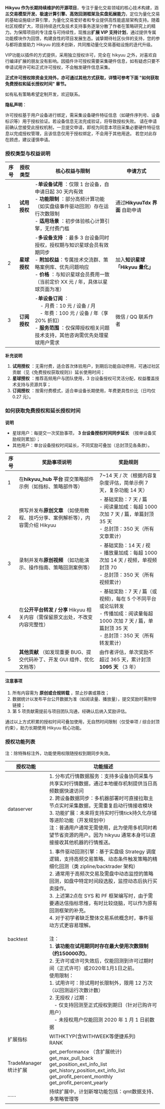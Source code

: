 **Hikyuu 作为长期持续维护的开源项目**，专注于量化交易领域的核心技术构建，涵盖**交易模型开发、极速计算引擎、高效回测框架及实盘拓展能力**，定位为量化交易的基础设施级计算引擎，为量化交易爱好者和专业提供高性能底层架构支持。随着社区规模扩大，项目持续迭代及技术支持事务逐渐分散了作者在策略研究上的精力。为保障项目的专注度与可持续性，现推出**扩展 VIP 支持计划**，通过提供专属功能模块作为回馈，构建良性的项目发展生态。诚挚期待社区伙伴的支持，您的参与都将直接助力 Hikyuu 的技术创新，共同推动量化交易基础设施的迭代升级。

VIP功能以插件的方式提供，采用独立授权许可，完全在 hikyuu 之外，对喜欢自行编译扩展的朋友没有影响。因插件许可授权需要采集硬件信息，如有疑虑只要不申请试用许可和正式许可授权，不会触发硬件信息采集。

**正式许可授权除资金支持外，亦可通过其他方式获取，详情可参考下面 "如何获取免费授权和延长授权时间" 章节。**

如有私有策略希望定制开发，欢迎联系。

**隐私声明**：

许可授权基于用户设备进行绑定，需采集设备硬件特征信息（如硬件序列号、设备标识等）用于授权验证。若设备信息无法完成验证，将导致授权失败。 请在申请前确认您接受此授权机制，一旦提交申请，即视为同意本项目采集必要硬件特征信息以完成授权管理，且该信息仅用于授权绑定，不会用于其他用途。 若您对此存在顾虑，建议谨慎申请。

### **授权类型与权益说明**

| **序号** | **授权类型** | **核心权益与限制**                                                                                                                                                                                                                     | **申请方式**                    |
| -------------- | ------------------ | -------------------------------------------------------------------------------------------------------------------------------------------------------------------------------------------------------------------------------------------- | ------------------------------------- |
| 1              | **试用授权** | -**单设备试用** ：仅限 1 台设备，自申请日起 30 天内有效<br />-  **功能限制** ：部分高频计算功能（如实盘级事件驱动回测）存在运行次数限制<br />-  **适用场景** ：初步体验核心计算引擎，无付费门槛                            | 通过**HikyuuTdx 界面** 自助申请 |
| 2              | **星球授权** | -**多设备支持** ：最多 3 台设备同时授权，授权期与知识星球会员有效期同步<br />- **附加权益**：专属技术交流群、策略案例库、优先问题响应<br />-  **价格** ：与知识星球会员费用一致（当前定价 XX 元 / 年，具体以星球页面为准） | 加入**知识星球「Hikyuu 量化」** |
| 3              | **订阅授权** | -**单设备订阅** ：<br />    - 月费：10 元 / 设备 / 月<br /> - 年费：100 元 / 设备 / 年（享 20% 折扣）<br />-  **服务范围** ：仅保障授权相关问题技术支持，其他咨询需优先处理星球用户需求                                       | 微信 / QQ 联系作者                    |

**补充说明**

1. **试用授权** ：无需付费，适合首次体验用户，到期后功能自动停用，可通过社区贡献（见《免费授权获取规则》）延长使用时间；
2. **星球授权** ：推荐高频用户与团队使用，3 台设备授权可灵活分配，权益覆盖技术支持与资源共享；
3. **订阅授权** ：按需付费模式，适合单设备长期使用，年费更具性价比（日均仅 0.27 元）。

### **如何获取免费授权和延长授权时间**

**说明**

* 星球用户：每提交一次奖励事项， **3 台设备授权时间同步延长** （按单设备奖励规则累加）；
* 其他用户：单台设备授权时间延长，不同奖励可叠加（总封顶见各条款）。

| **序号** | **奖励事项说明**                                                               | **奖励规则**                                                                                                                                                   |
| -------------- | ------------------------------------------------------------------------------------ | -------------------------------------------------------------------------------------------------------------------------------------------------------------------- |
| 1              | 在**hikyuu_hub 平台** 提交策略部件示例（如指标、策略部件等）                   | 7~14 天 / 次（根据内容复杂度评估，简单示例 7 天，复杂功能 14 天）                                                                                                    |
| 2              | 撰写并发布**原创文章** （如使用教程、技巧分享、案例解析等），内容需介绍 Hikyuu | - 基础奖励：7 天 / 篇<br />- 阅读量加成：每超 1000 次加 7 天 / 篇，单篇封顶 35 天<br />- 总封顶：350 天（所有文章累计）                                              |
| 3              | 录制并发布**原创视频** （如功能演示、操作指南、策略回测案例等）                | - 基础奖励：14 天 / 视<br /> - 播放量加成：每超 1000 次加 14 天 / 视频，单视频封顶 70 <br />- 总封顶：350 天（所有视频累计）                                         |
| 4              | 在**公开平台转发 / 分享** Hikyuu 相关内容（需保留原文出处，不改变内容完整性）  | - 基础奖励：7 天 / 篇（或视频)，每在 5 个不同平台或论坛转发<br /> - 传播加成：阅读量每超 1000 次加 7 天 / 篇，单篇封顶 35 天 <br />- 总封顶：350 天（所有转发累计） |
| 5              | **其他贡献** （如发现重要 BUG、提交代码补丁、开发 GUI 组件、优化文档等）       | 由作者评估，单次奖励不超过 365 天，累计封顶**1095 天** （3 年）                                                                                                |

#### **注意事项**

1. 所有内容需为  **原创或合规转载** ，禁止抄袭或篡改；
2. 数据统计以发布平台公开数据为准（如阅读量、播放量），提交奖励时需附带链接；
3. 第 5 项贡献需提前与项目团队沟通，经确认后纳入奖励评估。

通过以上方式积累的授权时间可叠加使用，无自然时间限制（仅受单项 / 综合封顶约束），助力长期使用 Hikyuu 核心功能。

### **授权功能列表**

注：除特殊标注外，功能使用权限随授权到期同步失效。

| 授权功能             | 功能描述                                                                                                                                                                                                                                                                                                                                                                                                                                                                                                                                                                                                                                                                                                                                                                                                                     |
| -------------------- | ---------------------------------------------------------------------------------------------------------------------------------------------------------------------------------------------------------------------------------------------------------------------------------------------------------------------------------------------------------------------------------------------------------------------------------------------------------------------------------------------------------------------------------------------------------------------------------------------------------------------------------------------------------------------------------------------------------------------------------------------------------------------------------------------------------------------------- |
| dataserver           | 1. 分布式行情数据服务：支持多设备协同采集与共享实时行情数据，通过本地缓存机制提供当日高频数据快速访问<br />2. 跨设备数据同步：多机器部署时可直接拉取主节点实时采集数据，无需重复启动行情接收模块<br />3. 功能扩展：未来将支持实时行情tick持久化存储等进阶功能（开发规划中）<br />注：普通用户通常无需使用，此为使用多机同时希望节省资源的用户。因为 hikyuu 通常本身可以直接接收其他机器的行情推送。                                                                                                                                                                                                                                                                                                                                                                                                                          |
| backtest             | 1. 事件驱动回测引擎：基于实盘级 Strategy 调度逻辑，支持高频交易策略、动态条件触发策略的精细化回测（类 zipline/backtrader 架构）<br />2. 通常用于高频次交易及需盘中动态监控的策略回测，如盘中特定时间段选股，监控动态后执行买卖操作。<br />3. 上述第2点在 SYS 和 PF 框架编写时，由于需要通达信指标思维，有时比较烧脑，可以作为原有回测框架的补充。<br />4. 对于初学者缺乏整体交易系统概念时，事件驱动方式更容易理解。<br /><br />注： <br />1. **该功能在试用期同时存在最大使用次数限制（约150000次)**。<br />2. 无许可或许可失效后，仅能回测到许可过期时间（正式许可）或2020年1月1日之前。<br />使用限制：<br />1. 试用许可：除试用时长限制外，限用 12 万次（以回测运行次数计数）<br />2. 无授权 / 过期：<br /> - 仅支持回测至正式授权到期日（针对已购许可用户）<br /> - 未授权用户仅能回测 2020 年 1 月 1 日前数据 |
| 扩展指标             | WITHKTYP(含WITHWEEK等便捷系列)<br />RANK                                                                                                                                                                                                                                                                                                                                                                                                                                                                                                                                                                                                                                                                                                                                                                                     |
| TradeManager统计扩展 | get_performance （含扩展统计)<br />get_max_pull_back<br />get_position_ext_info_list<br />get_history_position_ext_info_list<br />get_profit_percent_monthly<br />get_profit_percent_yearly                                                                                                                                                                                                                                                                                                                                                                                                                                                                                                                                                                                                                                  |
| ……                 | 持续扩展中，计划新增功能包括：qmt数据支持、多策略管理等                                                                                                                                                                                                                                                                                                                                                                                                                                                                                                                                                                                                                                                                                                                                                                      |
